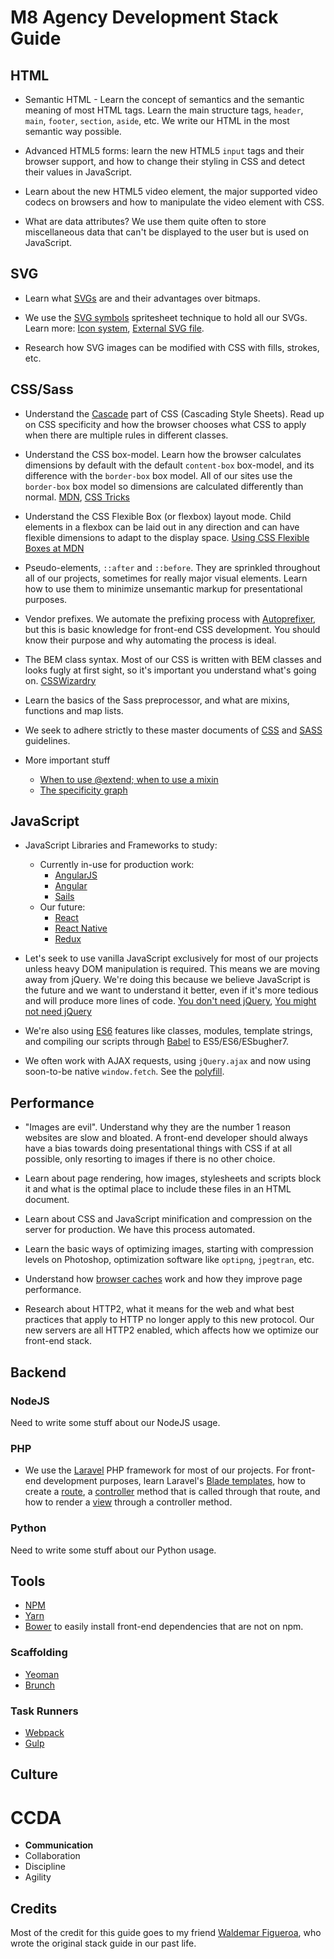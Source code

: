 # M8 Agency Development Stack Guide

## HTML

* Semantic HTML - Learn the concept of semantics and the semantic meaning of most HTML tags. Learn the main structure tags, `header`, `main`, `footer`, `section`, `aside`, etc. We write our HTML in the most semantic way possible.

* Advanced HTML5 forms: learn the new HTML5 `input` tags and their browser support, and how to change their styling in CSS and detect their values in JavaScript.

* Learn about the new HTML5 video element, the major supported video codecs on browsers and how to manipulate the video element with CSS.

* What are data attributes? We use them quite often to store miscellaneous data that can't be displayed to the user but is used on JavaScript.


## SVG

* Learn what [SVGs](https://developer.mozilla.org/en-US/docs/Web/SVG/Tutorial/Introduction) are and their advantages over bitmaps.

* We use the [SVG symbols](https://css-tricks.com/svg-symbol-good-choice-icons/) spritesheet technique to hold all our SVGs. Learn more: [Icon system](https://css-tricks.com/svg-sprites-use-better-icon-fonts/), [External SVG file](https://css-tricks.com/svg-use-external-source/).

* Research how SVG images can be modified with CSS with fills, strokes, etc.


## CSS/Sass

* Understand the [Cascade](https://developer.mozilla.org/en-US/docs/Web/CSS/Cascade) part of CSS (Cascading Style Sheets). Read up on CSS specificity and how the browser chooses what CSS to apply when there are multiple rules in different classes.

* Understand the CSS box-model. Learn how the browser calculates dimensions by default with the default `content-box` box-model, and its difference with the `border-box` box model. All of our sites use the `border-box` box model so dimensions are calculated differently than normal. [MDN](https://developer.mozilla.org/en-US/docs/Web/CSS/box_model), [CSS Tricks](https://css-tricks.com/the-css-box-model/)

* Understand the CSS Flexible Box (or flexbox) layout mode. Child elements in a flexbox can be laid out in any direction and can have flexible dimensions to adapt to the display space. [Using CSS Flexible Boxes at MDN](https://developer.mozilla.org/en-US/docs/Web/CSS/CSS_Flexible_Box_Layout/Using_CSS_flexible_boxes)

* Pseudo-elements, `::after` and `::before`. They are sprinkled throughout all of our projects, sometimes for really major visual elements.  Learn how to use them to minimize unsemantic markup for presentational purposes.

* Vendor prefixes. We automate the prefixing process with [Autoprefixer](https://github.com/postcss/autoprefixer), but this is basic knowledge for front-end CSS development. You should know their purpose and why automating the process is ideal.

* The BEM class syntax. Most of our CSS is written with BEM classes and looks fugly at first sight, so it's important you understand what's going on. [CSSWizardry](http://csswizardry.com/2013/01/mindbemding-getting-your-head-round-bem-syntax/)

* Learn the basics of the Sass preprocessor, and what are mixins, functions and map lists.

* We seek to adhere strictly to these master documents of [CSS](http://cssguidelin.es/) and [SASS](https://sass-guidelin.es/) guidelines.

* More important stuff
    * [When to use @extend; when to use a mixin](http://csswizardry.com/2014/11/when-to-use-extend-when-to-use-a-mixin/)
    * [The specificity graph](http://csswizardry.com/2014/10/the-specificity-graph/)


## JavaScript

* JavaScript Libraries and Frameworks to study:
  - Currently in-use for production work:
      - [AngularJS](https://angularjs.org/)
      - [Angular](https://angular.io/)
      - [Sails](http://sailsjs.com/)
  - Our future:
      - [React](https://facebook.github.io/react/)
      - [React Native](https://facebook.github.io/react-native/)
      - [Redux](http://redux.js.org/)

* Let's seek to use vanilla JavaScript exclusively for most of our projects unless heavy DOM manipulation is required. This means we are moving away from jQuery. We're doing this because we believe JavaScript is the future and we want to understand it better, even if it's more tedious and will produce more lines of code. [You don't need jQuery](http://blog.garstasio.com/you-dont-need-jquery/), [You might not need jQuery](http://youmightnotneedjquery.com/)

* We're also using [ES6](https://babeljs.io/docs/learn-es6/) features like classes, modules, template strings, and compiling our scripts through [Babel](https://babeljs.io/) to ES5/ES6/ESbugher7.

* We often work with AJAX requests, using `jQuery.ajax` and now using soon-to-be native `window.fetch`. See the [polyfill](https://github.com/github/fetch).


## Performance

* "Images are evil". Understand why they are the number 1 reason websites are slow and bloated. A front-end developer should always have a bias towards doing presentational things with CSS if at all possible, only resorting to images if there is no other choice.

* Learn about page rendering, how images, stylesheets and scripts block it and what is the optimal place to include these files in an HTML document.

* Learn about CSS and JavaScript minification and compression on the server for production. We have this process automated.

* Learn the basic ways of optimizing images, starting with compression levels on Photoshop, optimization software like `optipng`, `jpegtran`, etc.

* Understand how [browser caches](https://developers.google.com/speed/docs/insights/LeverageBrowserCaching) work and how they improve page performance.

* Research about HTTP2, what it means for the web and what best practices that apply to HTTP no longer apply to this new protocol. Our new servers are all HTTP2 enabled, which affects how we optimize our front-end stack.

## Backend

### NodeJS

Need to write some stuff about our NodeJS usage.

### PHP
* We use the [Laravel](http://laravel.com/) PHP framework for most of our projects. For front-end development purposes, learn Laravel's [Blade templates](http://laravel.com/docs/5.4/templates), how to create a [route](http://laravel.com/docs/5.4/routing), a [controller](http://laravel.com/docs/5.4/controllers) method that is called through that route, and how to render a [view](http://laravel.com/docs/5.4/views#basic-usage) through a controller method.

### Python

Need to write some stuff about our Python usage.


## Tools

- [NPM](https://www.npmjs.com/)
- [Yarn](https://yarnpkg.com/en/)
- [Bower](http://bower.io/) to easily install front-end dependencies that are not on npm.

### Scaffolding
- [Yeoman](http://yeoman.io/)
- [Brunch](http://brunch.io/)


### Task Runners
- [Webpack](https://webpack.js.org/)
- [Gulp](http://gulpjs.com/)

## Culture

# CCDA
- **Communication**
- Collaboration
- Discipline
- Agility


## Credits

Most of the credit for this guide goes to my friend [Waldemar Figueroa](https://github.com/waldemarfm), who wrote the original stack guide in our past life.





